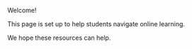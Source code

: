 <!DOCTYPE html>
<html>

<head>
<p> Welcome! <p>

<style>


  background-color: rgba(200,137,255,1);

</style>
<body>
</head>

<p>This page is set up to help students navigate online learning.</p>
<p>We hope these resources can help.</p>
